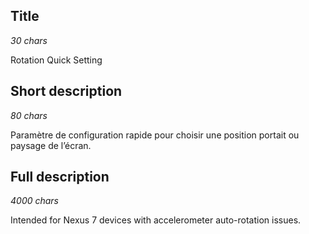 ## Title
*30 chars*

Rotation Quick Setting

## Short description
*80 chars* 

Paramètre de configuration rapide pour choisir une position portait ou paysage de l’écran.

## Full description
*4000 chars*

Intended for Nexus 7 devices with accelerometer auto-rotation issues.
